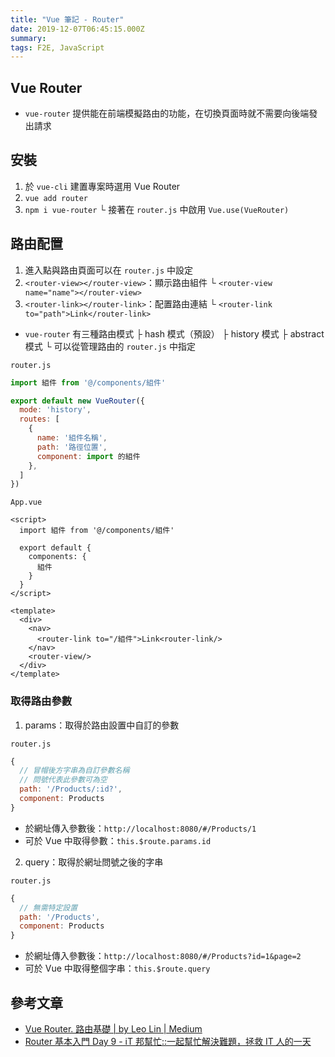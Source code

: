 ```yaml
---
title: "Vue 筆記 - Router"
date: 2019-12-07T06:45:15.000Z
summary:
tags: F2E, JavaScript
---
```


## Vue Router

- `vue-router` 提供能在前端模擬路由的功能，在切換頁面時就不需要向後端發出請求

## 安裝

1. 於 `vue-cli` 建置專案時選用 Vue Router
2. `vue add router`
3. `npm i vue-router`
   └ 接著在 `router.js` 中啟用 `Vue.use(VueRouter)`

## 路由配置

1. 進入點與路由頁面可以在 `router.js` 中設定
2. `<router-view></router-view>`：顯示路由組件
   └ `<router-view name="name"></router-view>`
3. `<router-link></router-link>`：配置路由連結
   └ `<router-link to="path">Link</router-link>`

- `vue-router` 有三種路由模式
  ├ hash 模式（預設）
  ├ history 模式
  ├ abstract 模式
  └ 可以從管理路由的 `router.js` 中指定

`router.js`

```javascript
import 組件 from '@/components/組件'

export default new VueRouter({
  mode: 'history',
  routes: [
    {
      name: '組件名稱',
      path: '路徑位置',
      component: import 的組件
    },
  ]
})
```

`App.vue`

```vue
<script>
  import 組件 from '@/components/組件'

  export default {
    components: {
      組件
    }
  }
</script>

<template>
  <div>
    <nav>
      <router-link to="/組件">Link<router-link/>
    </nav>
    <router-view/>
  </div>
</template>
```

### 取得路由參數

1. params：取得於路由設置中自訂的參數

`router.js`

```javascript
{
  // 冒帽後方字串為自訂參數名稱
  // 問號代表此參數可為空
  path: '/Products/:id?',
  component: Products
}
```

- 於網址傳入參數後：`http://localhost:8080/#/Products/1`
- 可於 Vue 中取得參數：`this.$route.params.id`

2. query：取得於網址問號之後的字串

`router.js`

```javascript
{
  // 無需特定設置
  path: '/Products',
  component: Products
}
```

- 於網址傳入參數後：`http://localhost:8080/#/Products?id=1&page=2`
- 可於 Vue 中取得整個字串：`this.$route.query`

## 參考文章

- [Vue Router. 路由基礎 | by Leo Lin | Medium](https://medium.com/@linwei5316/vue-router-4c2aad1cc352)
- [Router 基本入門 Day 9 - iT 邦幫忙::一起幫忙解決難題，拯救 IT 人的一天](https://ithelp.ithome.com.tw/articles/10214449)
